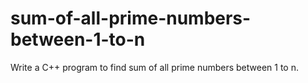 # sum-of-all-prime-numbers-between-1-to-n
Write a C++ program to find sum of all prime numbers between 1 to n.
